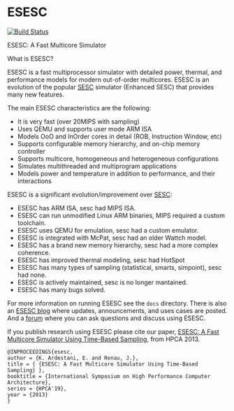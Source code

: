 ESESC
=====

[![Build Status](https://travis-ci.org/masc-ucsc/esesc.png)](https://travis-ci.org/masc-ucsc/esesc)

ESESC: A Fast Multicore Simulator

What is ESESC?

ESESC is a fast multiprocessor simulator with detailed power, thermal, and performance models for modern out-of-order multicores. ESESC is an evolution of the popular [SESC](http://sesc.sourceforge.net/) simulator (Enhanced SESC) that provides many new features.

The main ESESC characteristics are the following:

* It is very fast (over 20MIPS with sampling)
* Uses QEMU and supports user mode ARM ISA
* Models OoO and InOrder cores in detail (ROB, Instruction Window, etc)
* Supports configurable memory hierarchy, and on-chip memory controller
* Supports multicore, homogeneous and heterogeneous configurations
* Simulates multithreaded and multiprogram applications
* Models power and temperature in addition to performance, and their interactions

ESESC is a significant evolution/improvement over [SESC](http://sesc.sourceforge.net/):

* ESESC has ARM ISA, sesc had MIPS ISA.
* ESESC can run unmodified Linux ARM binaries, MIPS required a custom toolchain.
* ESESC uses QEMU for emulation, sesc had a custom emulator.
* ESESC is integrated with McPat, sesc had an older Wattch model.
* ESESC has a brand new memory hierarchy, sesc had a more complex coherence.
* ESESC has improved thermal modeling, sesc had HotSpot
* ESESC has many types of sampling (statistical, smarts, simpoint), sesc had none.
* ESESC is actively maintained, sesc is no longer mantained.
* ESESC has many bugs solved.

For more information on running ESESC see the `docs` directory.  There is also an [ESESC blog](http://masc.cse.ucsc.edu/esesc/) where updates, announcements, and uses cases are posted.  And a [forum](https://groups.google.com/forum/#!forum/esesc) where you can ask questions and discuss using ESESC.

If you publish research using ESESC please cite our paper, [ESESC: A Fast Multicore Simulator Using Time-Based Sampling](http://masc.soe.ucsc.edu/docs/hpca13.pdf), from HPCA 2013.

    @INPROCEEDINGS{esesc,
    author = {K. Ardestani, E. and Renau, J.},
    title = { {ESESC: A Fast Multicore Simulator Using Time-Based Sampling} },
    booktitle = {International Symposium on High Performance Computer Architecture},
    series = {HPCA'19},
    year = {2013}
    }

